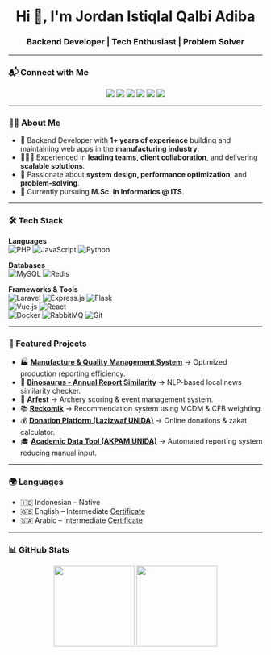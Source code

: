<h1 align="center">Hi 👋, I'm Jordan Istiqlal Qalbi Adiba</h1>
<h3 align="center">Backend Developer | Tech Enthusiast | Problem Solver</h3>

---

### 📬 Connect with Me
<p align="center">
  <a href="mailto:jordanistiqlal@gmail.com"><img src="https://img.shields.io/badge/Email-D14836?style=for-the-badge&logo=gmail&logoColor=white"/></a>
  <a href="https://www.linkedin.com/in/jordanistiqlal"><img src="https://img.shields.io/badge/LinkedIn-0A66C2?style=for-the-badge&logo=linkedin&logoColor=white"/></a>
  <a href="https://github.com/Jordan-18"><img src="https://img.shields.io/badge/Github-171515?style=for-the-badge&logo=github&logoColor=white"/></a>
  <a href="https://jordan-18.github.io"><img src="https://img.shields.io/badge/Portfolio-FF7139?style=for-the-badge&logo=firefox&logoColor=white"/></a>
  <a href="https://jordan-18.github.io/portofolio.old/assets/data/CV_Jordan%20Istiqlal.pdf"><img src="https://img.shields.io/badge/CV-085b7f?style=for-the-badge&logo=files&logoColor=white"/></a>
  <a href="https://jordan-18.github.io/portofolio.old/assets/data/Resume_Jordan%20Istiqlal.pdf"><img src="https://img.shields.io/badge/Resume-085b7f?style=for-the-badge&logo=files&logoColor=white"/></a>
</p>

---

### 👨‍💻 About Me  
- 🚀 Backend Developer with **1+ years of experience** building and maintaining web apps in the **manufacturing industry**.  
- 🧑‍🤝‍🧑 Experienced in **leading teams**, **client collaboration**, and delivering **scalable solutions**.  
- 🎯 Passionate about **system design, performance optimization**, and **problem-solving**.  
- 🌱 Currently pursuing **M.Sc. in Informatics @ ITS**.  

---

### 🛠️ Tech Stack
**Languages**  
![PHP](https://img.shields.io/badge/PHP-777BB4?style=flat&logo=php&logoColor=white) 
![JavaScript](https://img.shields.io/badge/JavaScript-323330?style=flat&logo=javascript&logoColor=F7DF1E) 
![Python](https://img.shields.io/badge/Python-14354C?style=flat&logo=python&logoColor=white)

**Databases**  
![MySQL](https://img.shields.io/badge/MySQL-005C84?style=flat&logo=mysql&logoColor=white) 
![Redis](https://img.shields.io/badge/Redis-D92D2A?style=flat&logo=redis&logoColor=white)

**Frameworks & Tools**  
![Laravel](https://img.shields.io/badge/Laravel-FF2D20?style=flat&logo=laravel&logoColor=white) 
![Express.js](https://img.shields.io/badge/Express.js-404D59?style=flat) 
![Flask](https://img.shields.io/badge/Flask-000000?style=flat&logo=flask&logoColor=white)  
![Vue.js](https://img.shields.io/badge/Vue.js-35495E?style=flat&logo=vue.js&logoColor=4FC08D) 
![React](https://img.shields.io/badge/React-20232A?style=flat&logo=react&logoColor=61DAFB)  
![Docker](https://img.shields.io/badge/Docker-2496ED?style=flat&logo=docker&logoColor=white) 
![RabbitMQ](https://img.shields.io/badge/RabbitMQ-FF6600?style=flat&logo=rabbitmq&logoColor=white) 
![Git](https://img.shields.io/badge/Git-F05032?style=flat&logo=git&logoColor=white)  

---

### 🚀 Featured Projects
- 🏭 [**Manufacture & Quality Management System**]() → Optimized production reporting efficiency.  
- 📰 [**Binosaurus - Annual Report Similarity**](https://github.com/Jordan-18/Magang-Binocular-2021) → NLP-based local news similarity checker.  
- 🏹 [**Arfest**](https://github.com/Jordan-18/frontend.arfest) → Archery scoring & event management system.  
- 📚 [**Reckomik**](https://github.com/Jordan-18/reckomik.be) → Recommendation system using MCDM & CFB weighting.  
- 💰 [**Donation Platform (Lazizwaf UNIDA)**]() → Online donations & zakat calculator.  
- 🎓 [**Academic Data Tool (AKPAM UNIDA)**]() → Automated reporting system reducing manual input.  

---

### 🌍 Languages
- 🇮🇩 Indonesian – Native  
- 🇬🇧 English – Intermediate [Certificate](https://drive.google.com/file/d/1pL4abvzlgkEM6GHsx9ANHlAxCI0nQ5E1/view)  
- 🇸🇦 Arabic – Intermediate [Certificate](https://jordan-18.github.io/portofolio.old/assets/data/Sertifikat%20Bahasa%20Arab.pdf)  

---

### 📊 GitHub Stats
<p align="center">
  <img height="160px" src="https://github-readme-stats.vercel.app/api?username=Jordan-18&show_icons=true&theme=radical"/>
  <img height="160px" src="https://github-readme-stats.vercel.app/api/top-langs/?username=Jordan-18&layout=compact&theme=radical"/>
</p>
